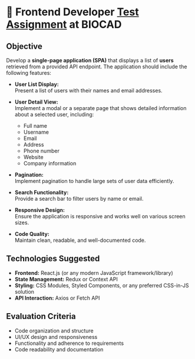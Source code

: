 # 🧪 Frontend Developer [Test Assignment](https://github.com/biocad/career/blob/master/tests/front.md) at BIOCAD

## Objective  
Develop a **single-page application (SPA)** that displays a list of **users** retrieved from a provided API endpoint. The application should include the following features:

- **User List Display:**  
  Present a list of users with their names and email addresses.

- **User Detail View:**  
  Implement a modal or a separate page that shows detailed information about a selected user, including:  
  - Full name  
  - Username  
  - Email  
  - Address  
  - Phone number  
  - Website  
  - Company information

- **Pagination:**  
  Implement pagination to handle large sets of user data efficiently.

- **Search Functionality:**  
  Provide a search bar to filter users by name or email.

- **Responsive Design:**  
  Ensure the application is responsive and works well on various screen sizes.

- **Code Quality:**  
  Maintain clean, readable, and well-documented code.

## Technologies Suggested

- **Frontend:** React.js (or any modern JavaScript framework/library)  
- **State Management:** Redux or Context API  
- **Styling:** CSS Modules, Styled Components, or any preferred CSS-in-JS solution  
- **API Interaction:** Axios or Fetch API

## Evaluation Criteria

- Code organization and structure  
- UI/UX design and responsiveness  
- Functionality and adherence to requirements  
- Code readability and documentation
